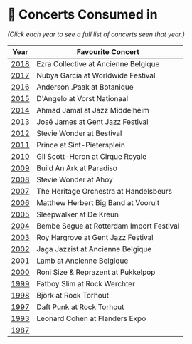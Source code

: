 # 🎤 Concerts Consumed in

_(Click each year to see a full list of concerts seen that year.)_

| Year | Favourite Concert |
| --- | --- |
| [2018](2018.md) | Ezra Collective at Ancienne Belgique |
| [2017](2017.md) | Nubya Garcia at Worldwide Festival |
| [2016](2016.md) | Anderson .Paak at Botanique |
| [2015](2015.md) | D'Angelo at Vorst Nationaal |
| [2014](2014.md) | Ahmad Jamal at Jazz Middelheim |
| [2013](2013.md) | José James at Gent Jazz Festival |
| [2012](2012.md) | Stevie Wonder at Bestival |
| [2011](2011.md) | Prince at Sint-Pietersplein |
| [2010](2010.md) | Gil Scott-Heron at Cirque Royale |
| [2009](2009.md) | Build An Ark at Paradiso |
| [2008](2008.md) | Stevie Wonder at Ahoy |
| [2007](2007.md) | The Heritage Orchestra at Handelsbeurs |
| [2006](2006.md) | Matthew Herbert Big Band at Vooruit |
| [2005](2005.md) | Sleepwalker at De Kreun |
| [2004](2004.md) | Bembe Segue at Rotterdam Import Festival |
| [2003](2003.md) | Roy Hargrove at Gent Jazz Festival |
| [2002](2002.md) | Jaga Jazzist at Ancienne Belgique |
| [2001](2001.md) | Lamb at Ancienne Belgique |
| [2000](2000.md) | Roni Size & Reprazent at Pukkelpop |
| [1999](1999.md) | Fatboy Slim at Rock Werchter |
| [1998](1998.md) | Björk at Rock Torhout |
| [1997](1997.md) | Daft Punk at Rock Torhout |
| [1993](1993.md) | Leonard Cohen at Flanders Expo |
| [1987](1987.md) |  |

